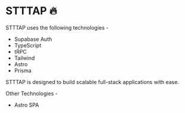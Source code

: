 # STTTAP 🔥

STTTAP uses the following technologies -

-   Supabase Auth
-   TypeScript
-   tRPC
-   Tailwind
-   Astro
-   Prisma

STTTAP is designed to build scalable full-stack applications with ease.

Other Technologies -

-   Astro SPA
